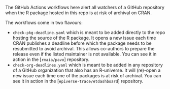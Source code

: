 The GitHub Actions workflows here alert all watchers of a GitHub repository when
the R package hosted in this repo is at risk of archival on CRAN.

The workflows come in two flavours:

- `check-pkg-deadline.yaml` which is meant to be added directly to the repo hosting
the source of the R package. It opens a new issue each time CRAN publishes a deadline before which the package needs to be resubmitted to avoid archival. This allows co-authors to prepare the release even if the listed maintainer is not available. You can see it in action in the [`rmaia/pavo`] repository.
- `check-org-deadlines.yaml` which is meant to be added in any repository of a GitHub organization that also has an R-universe. It will (re)-open a new issue each time one of the packages is at risk of archival. You can see it in action in the [`epiverse-trace/etdashboard`] repository.
